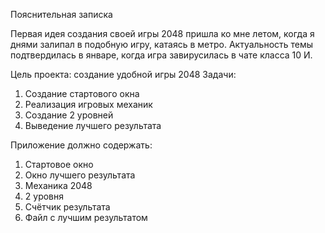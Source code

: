 Пояснительная записка

Первая идея создания своей игры 2048 пришла ко мне летом, когда я днями залипал в подобную игру, катаясь в метро. Актуальность темы подтвердилась в январе, когда игра завирусилась в чате класса 10 И.

Цель проекта: создание удобной игры 2048
Задачи:
1. Создание стартового окна
2. Реализация игровых  механик
3. Создание 2 уровней
4. Выведение лучшего результата

Приложение должно содержать:
1. Стартовое окно
2. Окно лучшего результата
3. Механика 2048
4. 2 уровня
5. Счётчик результата
6. Файл с лучшим результатом

